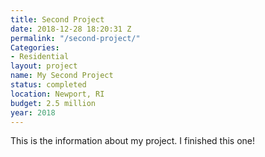 ```yaml
---
title: Second Project
date: 2018-12-28 18:20:31 Z
permalink: "/second-project/"
Categories:
- Residential
layout: project
name: My Second Project
status: completed
location: Newport, RI
budget: 2.5 million
year: 2018
---
```


This is the information about my project. I finished this one!
